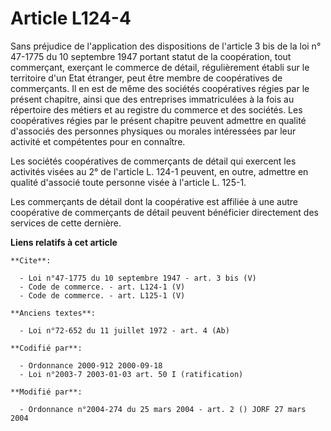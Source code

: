 # Article L124-4

Sans préjudice de l'application des dispositions de l'article 3 bis de la loi n° 47-1775 du 10 septembre 1947 portant statut
de la coopération, tout commerçant, exerçant le commerce de détail, régulièrement établi sur le territoire d'un Etat
étranger, peut être membre de coopératives de commerçants. Il en est de même des sociétés coopératives régies par le présent
chapitre, ainsi que des entreprises immatriculées à la fois au répertoire des métiers et au registre du commerce et des
sociétés. Les coopératives régies par le présent chapitre peuvent admettre en qualité d'associés des personnes physiques ou
morales intéressées par leur activité et compétentes pour en connaître. 

Les sociétés coopératives de commerçants de détail qui exercent les activités visées au 2° de l'article L. 124-1 peuvent, en
outre, admettre en qualité d'associé toute personne visée à l'article L. 125-1. 

Les commerçants de détail dont la coopérative est affiliée à une autre coopérative de commerçants de détail peuvent
bénéficier directement des services de cette dernière.

**Liens relatifs à cet article**

	**Cite**:

	  - Loi n°47-1775 du 10 septembre 1947 - art. 3 bis (V)
	  - Code de commerce. - art. L124-1 (V)
	  - Code de commerce. - art. L125-1 (V)

	**Anciens textes**:

	  - Loi n°72-652 du 11 juillet 1972 - art. 4 (Ab)

	**Codifié par**:

	  - Ordonnance 2000-912 2000-09-18
	  - Loi n°2003-7 2003-01-03 art. 50 I (ratification)

	**Modifié par**:

	  - Ordonnance n°2004-274 du 25 mars 2004 - art. 2 () JORF 27 mars 2004
